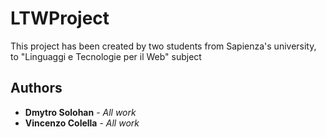 # LTWProject

This project has been created by two students from Sapienza's university, to "Linguaggi e Tecnologie per il Web" subject

## Authors

* **Dmytro Solohan** - *All work*
* **Vincenzo Colella** - *All work*